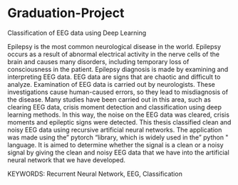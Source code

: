 # Graduation-Project
Classification of EEG data using Deep Learning

Epilepsy is the most common neurological disease in the world. Epilepsy occurs as a result of abnormal electrical activity in the nerve cells of the brain and causes many disorders, including temporary loss of consciousness in the patient. Epilepsy diagnosis is made by examining and interpreting EEG data. EEG data are signs that are chaotic and difficult to analyze. Examination of EEG data is carried out by neurologists. These investigations cause human-caused errors, so they lead to misdiagnosis of the disease. Many studies have been carried out in this area, such as clearing EEG data, crisis moment detection and classification using deep learning methods. In this way, the noise on the EEG data was cleared, crisis moments and epileptic signs were detected. This thesis classified clean and noisy EEG data using recursive artificial neural networks. The application was made using the” pytorch “library, which is widely used in the” python " language. It is aimed to determine whether the signal is a clean or a noisy signal by giving the clean and noisy EEG data that we have into the artificial neural network that we have developed.

KEYWORDS: Recurrent Neural Network, EEG, Classification
